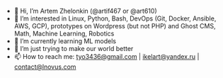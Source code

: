 - 👋 Hi, I’m Artem Zhelonkin (@artif467 or @art610)
- 👀 I’m interested in Linux, Python, Bash, DevOps (Git, Docker, Ansible, AWS, GCP), prototypes on Wordpress (but not PHP) and Ghost CMS, Math, Machine Learning, Robotics
- 🌱 I’m currently learning ML models
- 💞️ I’m just trying to make our world better
- 📫 How to reach me: tyo3436@gmail.com | ikelart@yandex.ru | contact@lnovus.com

<!---
artif467/artif467 is a ✨ special ✨ repository because its `README.md` (this file) appears on your GitHub profile.
You can click the Preview link to take a look at your changes.
--->
